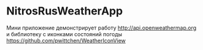 # NitrosRusWeatherApp
Мини приложение демонстрирует работу http://api.openweathermap.org 
и библиотеку с иконками состояний погоды https://github.com/pwittchen/WeatherIconView
